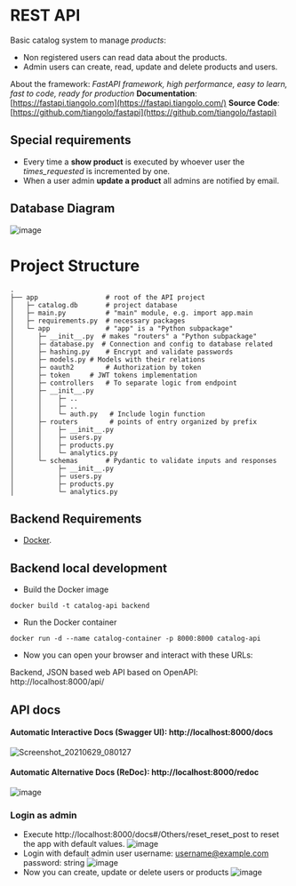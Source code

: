 # REST API
Basic catalog system to manage _products_:
- Non registered users can read data about the products.
- Admin users can create, read, update and delete products and users.

About the framework:
_FastAPI framework, high performance, easy to learn, fast to code, ready for production_
**Documentation**:  [](https://fastapi.tiangolo.com/)[https://fastapi.tiangolo.com](https://fastapi.tiangolo.com/)
**Source Code**:  [](https://github.com/tiangolo/fastapi)[https://github.com/tiangolo/fastapi](https://github.com/tiangolo/fastapi)

## Special requirements
* Every time a **show product** is executed by whoever user the *times_requested* is incremented by one.
* When a user admin **update a product** all admins are notified by email.

## Database Diagram
![image](https://user-images.githubusercontent.com/21109597/123803978-67ab7400-d8b2-11eb-913e-c2eafa4d131b.png)

# Project Structure

```
.
├── app              	# root of the API project
│   ├─ catalog.db		# project database
│   ├─ main.py          # "main" module, e.g. import app.main
│   ├─ requirements.py  # necessary packages
│   └─ app  	        # "app" is a "Python subpackage"
│      ├─ __init__.py  # makes "routers" a "Python subpackage"
│      ├─ database.py  # Connection and config to database related
│      ├─ hashing.py	# Encrypt and validate passwords
│      ├─ models.py	# Models with their relations
│      ├─ oauth2		# Authorization by token
│      ├─ token		# JWT tokens implementation
│      ├─ controllers	# To separate logic from endpoint
│      ├─ __init__.py 
│      │    ├─ ..
│      │    ├─ ..
│      │    └─ auth.py	 # Include login function
│      ├─ routers		 # points of entry organized by prefix
│      │    ├─ __init__.py 
│      │    ├─ users.py
│      │    ├─ products.py
│      │    └─ analytics.py
│      └─ schemas       # Pydantic to validate inputs and responses
│           ├─ __init__.py 
│           ├─ users.py
│           ├─ products.py
│           └─ analytics.py

```
## Backend Requirements

*  [Docker](https://www.docker.com/).

## Backend local development

* Build the Docker image

`docker build -t catalog-api backend`

*  Run the Docker container

`docker run -d --name catalog-container -p 8000:8000 catalog-api`

* Now you can open your browser and interact with these URLs:

Backend, JSON based web API based on OpenAPI: http://localhost:8000/api/


## API docs

#### Automatic Interactive Docs (Swagger UI): **http://localhost:8000/docs**
![Screenshot_20210629_080127](https://user-images.githubusercontent.com/21109597/123801907-53ff0e00-d8b0-11eb-9bab-76b7939c5475.png)

#### Automatic Alternative Docs (ReDoc): http://localhost:8000/redoc

![image](https://user-images.githubusercontent.com/21109597/123802114-87da3380-d8b0-11eb-8e67-0d585b8e6d3a.png)

### Login as admin
* Execute  http://localhost:8000/docs#/Others/reset_reset_post to reset the app with default values.
![image](https://user-images.githubusercontent.com/21109597/123802514-02a34e80-d8b1-11eb-8ff0-ad1e0ff8f843.png)
* Login with default admin user
username:	username@example.com
password:	string
![image](https://user-images.githubusercontent.com/21109597/123802371-dab3eb00-d8b0-11eb-8d1b-f62483b78ced.png)
* Now you can create, update or delete users or products
![image](https://user-images.githubusercontent.com/21109597/123803734-287d2300-d8b2-11eb-90e6-453ad992266c.png)


